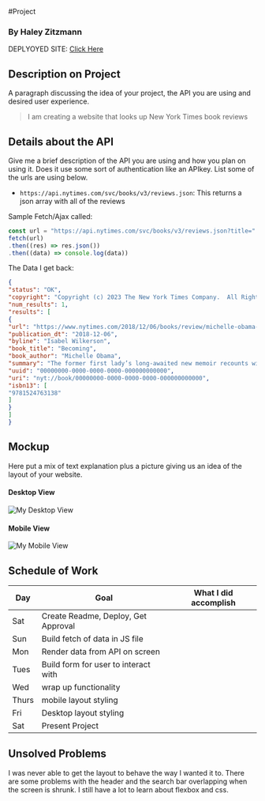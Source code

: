 #Project
### By Haley Zitzmann

DEPLYOYED SITE: [Click Here](https://zitzmah.github.io/Project-1/)

## Description on Project

A paragraph discussing the idea of your project, the API you are using and desired user experience.

> I am creating a website that looks up New York Times book reviews

## Details about the API

Give me a brief description of the API you are using and how you plan on using it. Does it use some sort of authentication like an APIkey. List some of the urls are using below.

- `https://api.nytimes.com/svc/books/v3/reviews.json`: This returns a json array with all of the reviews

Sample Fetch/Ajax called:
```js
const url = "https://api.nytimes.com/svc/books/v3/reviews.json?title="
fetch(url)
.then((res) => res.json())
.then((data) => console.log(data))
```

The Data I get back:
```json
{
"status": "OK",
"copyright": "Copyright (c) 2023 The New York Times Company.  All Rights Reserved.",
"num_results": 1,
"results": [
{
"url": "https://www.nytimes.com/2018/12/06/books/review/michelle-obama-becoming-memoir.html",
"publication_dt": "2018-12-06",
"byline": "Isabel Wilkerson",
"book_title": "Becoming",
"book_author": "Michelle Obama",
"summary": "The former first lady’s long-awaited new memoir recounts with insight, candor and wit her family’s trajectory from the Jim Crow South to Chicago’s South Side and her own improbable journey from there to the White House.",
"uuid": "00000000-0000-0000-0000-000000000000",
"uri": "nyt://book/00000000-0000-0000-0000-000000000000",
"isbn13": [
"9781524763138"
]
}
]
}
```

## Mockup

Here put a mix of text explanation plus a picture giving us an idea of the layout of your website.

#### Desktop View

![My Desktop View](https://i.imgur.com/B2d6Wi7_d.webp?maxwidth=760&fidelity=grand)

#### Mobile View

![My Mobile View](https://i.imgur.com/ftxGord_d.webp?maxwidth=760&fidelity=grand)

## Schedule of Work

|Day | Goal | What I did accomplish |
|----|------|-----------------------|
| Sat | Create Readme, Deploy, Get Approval | |
| Sun | Build fetch of data in JS file ||
| Mon | Render data from API on screen ||
| Tues| Build form for user to interact with ||
| Wed | wrap up functionality ||
|Thurs| mobile layout styling ||
| Fri | Desktop layout styling ||
| Sat | Present Project ||

## Unsolved Problems

I was never able to get the layout to behave the way I wanted it to. There are some problems with the header and the search bar overlapping when the screen is shrunk. I still have a lot to learn about flexbox and css.